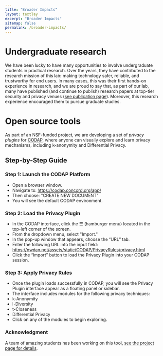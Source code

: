 ```yaml
---
title: "Broader Impacts"
layout: textlay
excerpt: "Broader Impacts"
sitemap: false
permalink: /broader-impacts/
---
```



# Undergraduate research

We have been lucky to have many opportunities to involve undergraduate students in practical research. Over the years, they have contributed to the research mission of this lab: making technology safer, reliable, and trustworthy for end users. In many cases, this was their first hands-on experience in research, and we are proud to say that, as part of our lab, many have published (and continue to publish) research papers at top-tier security and privacy venues ([see publication page](https://persue-lab-asu.github.io/publications/)). Moreover, this research experience encouraged them to pursue graduate studies.  


# Open source tools

As part of an NSF-funded project, we are developing a set of *privacy plugins* for [CODAP](https://codap.concord.org/app/), where anyone can visually explore and learn privacy mechanisms, including k-anonymity and Differential Privacy.
## Step-by-Step Guide
### Step 1: Launch the CODAP Platform
 - Open a browser window.
 - Navigate to: https://codap.concord.org/app/
 - Then choose: "CREATE NEW DOCUMENT"
 - You will see the default CODAP environment.

### Step 2: Load the Privacy Plugin
- In the CODAP interface, click the ☰ (hamburger menu) located in the top-left corner of the screen.
- From the dropdown menu, select "Import."
- In the pop-up window that appears, choose the “URL” tab.
- Enter the following URL into the input field: https://nwdan.net/assets/static/CODAP/PrivacyRules/privacy.html
- Click the “Import” button to load the Privacy Plugin into your CODAP session.
### Step 3: Apply Privacy Rules
- Once the plugin loads successfully in CODAP, you will see the Privacy Plugin interface appear as a floating panel or sidebar.
- The interface includes modules for the following privacy techniques:
- k-Anonymity
- l-Diversity
- t-Closeness
- Differential Privacy
- Click on any of the modules to begin exploring.


### Acknowledgment
A team of amazing students has been working on this tool, [see the project page for details](https://github.com/svl-at-asu/CODAP-privacy-plugin).
